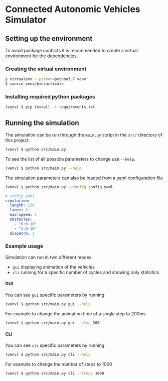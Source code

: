 # Connected Autonomic Vehicles Simulator

## Setting up the environment

To avoid package conflicts it is recommended to create a virtual environment
for the dependencies.

### Creating the virtual environment
```sh
$ virtualenv --python=python3.7 venv
$ source venv/bin/activate
```

### Installing required python packages
```sh
(venv) $ pip install -r requirements.txt
```

## Running the simulation
The simulation can be run through the `main.py` script in the
`src/` directory of this project.
```sh
(venv) $ python src/main.py
```

To see the list of all possible parameters to change use `--help`.
```sh
(venv) $ python src/main.py --help
```

The simulation parameters can also be loaded from a yaml configuration file
```sh
(venv) $ python src/main.py --config config.yaml
```

```yaml
# config.yaml
simulation:
  length: 150
  lanes: 3
  max-speed: 7
  obstacles:
    - "0:0-10"
    - "2:0-10"
  dispatch: 1
```

### Example usage
Simulation can run in two different modes:
* `gui` displaying animation of the vehicles
* `cli` running for a specific number of cycles and showing only statistics

#### GUI
You can see `gui` specific parameters by running
```sh
(venv) $ python src/main.py gui --help
```

For example to change the animation time of a single step to 200ms
```sh
(venv) $ python src/main.py gui --step 200
```

#### CLI
You can see `cli` specific parameters by running
```sh
(venv) $ python src/main.py cli --help
```

For example to change the number of steps to 1000
```sh
(venv) $ python src/main.py cli --steps 1000
```
